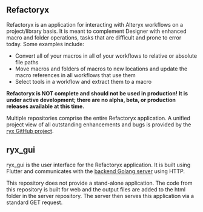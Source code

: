 ## Refactoryx

Refactoryx is an application for interacting with Alteryx workflows on a project/library basis.  It is meant to complement Designer with enhanced macro and folder operations, tasks that are difficult and prone to error today.  Some examples include:
- Convert all of your macros in all of your workflows to relative or absolute file paths
- Move macros and folders of macros to new locations and update the macro references in all workflows that use them
- Select tools in a workflow and extract them to a macro

**Refactoryx is NOT complete and should not be used in production!  It is under active development; there are no alpha, beta, or production releases available at this time.**

Multiple repositories comprise the entire Refactoryx application.  A unified project view of all outstanding enhancements and bugs is provided by the [ryx GitHub project](https://github.com/users/tlarsen7572/projects/1).

## ryx_gui

ryx_gui is the user interface for the Refactoryx application.  It is built using Flutter and communicates with the [backend Golang server](https://github.com/tlarsen7572/Golang-Public/tree/master/ryx) using HTTP.

This repository does not provide a stand-alone application.  The code from this repository is built for web and the output files are added to the html folder in the server repository.  The server then serves this application via a standard GET request.
